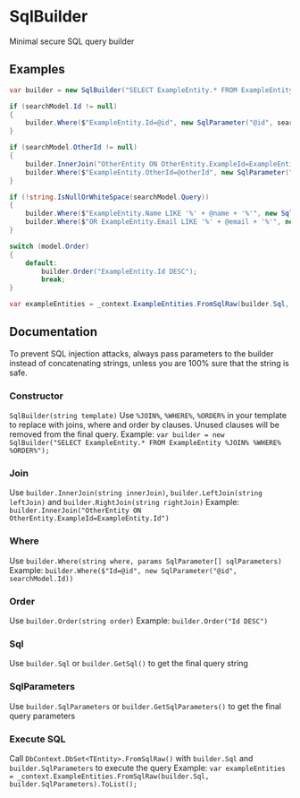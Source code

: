# SqlBuilder
Minimal secure SQL query builder

## Examples
```csharp
var builder = new SqlBuilder("SELECT ExampleEntity.* FROM ExampleEntity %JOIN% %WHERE% %ORDER%");

if (searchModel.Id != null)
{
    builder.Where($"ExampleEntity.Id=@id", new SqlParameter("@id", searchModel.Id));
}

if (searchModel.OtherId != null)
{
    builder.InnerJoin("OtherEntity ON OtherEntity.ExampleId=ExampleEntity.Id");
	builder.Where($"ExampleEntity.OtherId=@otherId", new SqlParameter("@otherId", searchModel.OtherId));
}

if (!string.IsNullOrWhiteSpace(searchModel.Query))
{
    builder.Where($"ExampleEntity.Name LIKE '%' + @name + '%'", new SqlParameter("@name", searchModel.Query));
    builder.Where($"OR ExampleEntity.Email LIKE '%' + @email + '%'", new SqlParameter("@email", searchModel.Query));
}

switch (model.Order)
{
    default:
        builder.Order("ExampleEntity.Id DESC");
        break;
}

var exampleEntities = _context.ExampleEntities.FromSqlRaw(builder.Sql, builder.SqlParameters).ToList();
```

## Documentation
To prevent SQL injection attacks, always pass parameters to the builder instead of concatenating strings, unless you are 100% sure that the string is safe.

### Constructor
`SqlBuilder(string template)`
Use `%JOIN%`, `%WHERE%`, `%ORDER%` in your template to replace with joins, where and order by clauses.
Unused clauses will be removed from the final query.
Example:
`var builder = new SqlBuilder("SELECT ExampleEntity.* FROM ExampleEntity %JOIN% %WHERE% %ORDER%");`

### Join
Use `builder.InnerJoin(string innerJoin)`, `builder.LeftJoin(string leftJoin)` and `builder.RightJoin(string rightJoin)` 
Example: 
`builder.InnerJoin("OtherEntity ON OtherEntity.ExampleId=ExampleEntity.Id")`

### Where
Use `builder.Where(string where, params SqlParameter[] sqlParameters)`
Example:
`builder.Where($"Id=@id", new SqlParameter("@id", searchModel.Id))`

### Order
Use `builder.Order(string order)`
Example:
`builder.Order("Id DESC")`

### Sql
Use `builder.Sql` or `builder.GetSql()` to get the final query string

### SqlParameters
Use `builder.SqlParameters` or `builder.GetSqlParameters()` to get the final query parameters

### Execute SQL
Call `DbContext.DbSet<TEntity>.FromSqlRaw()` with `builder.Sql` and `builder.SqlParameters` to execute the query
Example:
`var exampleEntities = _context.ExampleEntities.FromSqlRaw(builder.Sql, builder.SqlParameters).ToList();`